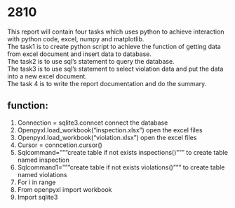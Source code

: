 # 2810
This report will contain four tasks which uses python to achieve interaction with python code, excel, numpy and matplotlib. <br>
The task1 is to create python script to achieve the function of getting data from excel document and insert data to database. <br>
The task2 is to use sql’s statement to query the database. <br>
The task3 is to use sql’s statement to select violation data and put the data into a new excel document. <br>
The task 4 is to write the report documentation and do the summary. <br>

## function: <br>
1.	Connection = sqlite3.conncet connect the database <br>
2.	Openpyxl.load_workbook(“inspection.xlsx”) open the excel files <br>
3.	Openpyxl.load_workbook(“violation.xlsx”) open the excel files <br>
4.	Cursor = conncetion.cursor() <br>
5.	Sqlcommand=”””create table if not exists inspections()””” to create table named inspection <br>
6.	Sqlcommand1=”””create table if not exists violations()””” to create table named violations <br>
7.	For i in range <br>
8.	From openpyxl import workbook <br>
9.	Import sqlite3 <br>

